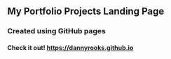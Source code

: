 ## My Portfolio Projects Landing Page

### Created using GitHub pages

#### Check it out! https://dannyrooks.github.io 






